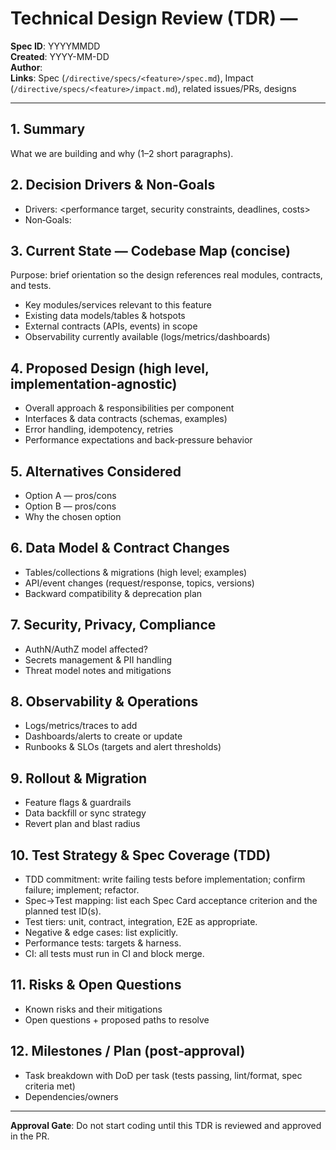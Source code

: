 # Technical Design Review (TDR) — <Feature Name>

**Spec ID**: YYYYMMDD  
**Created**: YYYY-MM-DD  
**Author**: <agent or engineer>  
**Links**: Spec (`/directive/specs/<feature>/spec.md`), Impact (`/directive/specs/<feature>/impact.md`), related issues/PRs, designs

---

## 1. Summary
What we are building and why (1–2 short paragraphs).

## 2. Decision Drivers & Non‑Goals
- Drivers: <performance target, security constraints, deadlines, costs>
- Non‑Goals: <explicitly out of scope for this iteration>

## 3. Current State — Codebase Map (concise)
Purpose: brief orientation so the design references real modules, contracts, and tests.
- Key modules/services relevant to this feature
- Existing data models/tables & hotspots
- External contracts (APIs, events) in scope
- Observability currently available (logs/metrics/dashboards)

## 4. Proposed Design (high level, implementation‑agnostic)
- Overall approach & responsibilities per component
- Interfaces & data contracts (schemas, examples)
- Error handling, idempotency, retries
- Performance expectations and back‑pressure behavior

## 5. Alternatives Considered
- Option A — pros/cons  
- Option B — pros/cons  
- Why the chosen option

## 6. Data Model & Contract Changes
- Tables/collections & migrations (high level; examples)  
- API/event changes (request/response, topics, versions)  
- Backward compatibility & deprecation plan

## 7. Security, Privacy, Compliance
- AuthN/AuthZ model affected?  
- Secrets management & PII handling  
- Threat model notes and mitigations

## 8. Observability & Operations
- Logs/metrics/traces to add  
- Dashboards/alerts to create or update  
- Runbooks & SLOs (targets and alert thresholds)

## 9. Rollout & Migration
- Feature flags & guardrails  
- Data backfill or sync strategy  
- Revert plan and blast radius

## 10. Test Strategy & Spec Coverage (TDD)
- TDD commitment: write failing tests before implementation; confirm failure; implement; refactor.  
- Spec→Test mapping: list each Spec Card acceptance criterion and the planned test ID(s).  
- Test tiers: unit, contract, integration, E2E as appropriate.  
- Negative & edge cases: list explicitly.  
- Performance tests: targets & harness.  
- CI: all tests must run in CI and block merge.

## 11. Risks & Open Questions
- Known risks and their mitigations  
- Open questions + proposed paths to resolve

## 12. Milestones / Plan (post‑approval)
- Task breakdown with DoD per task (tests passing, lint/format, spec criteria met)  
- Dependencies/owners

---

**Approval Gate**: Do not start coding until this TDR is reviewed and approved in the PR.
